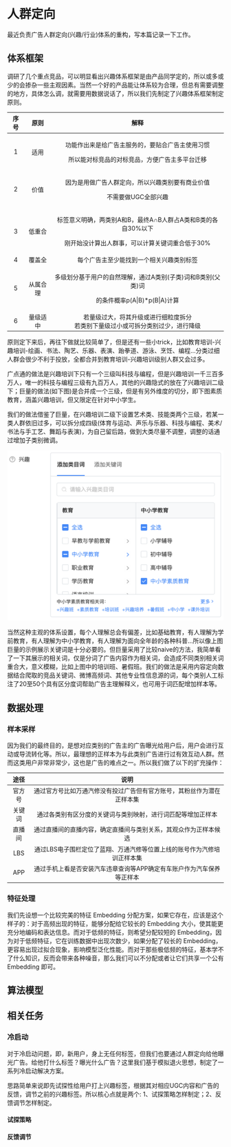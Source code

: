 # 人群定向

最近负责广告人群定向\(兴趣/行业\)体系的重构，写本篇记录一下工作。

## 体系框架

调研了几个重点竞品，可以明显看出兴趣体系框架是由产品同学定的，所以或多或少的会掺杂一些主观因素。当然一个好的产品能让体系较为合理，但总有需要调整的地方，具体怎么调，就需要用数据说话了，所以我们先制定了兴趣体系框架制定原则。

<table>
  <thead>
    <tr>
      <th style="text-align:center">&#x5E8F;&#x53F7;</th>
      <th style="text-align:center">&#x539F;&#x5219;</th>
      <th style="text-align:center">&#x89E3;&#x91CA;</th>
    </tr>
  </thead>
  <tbody>
    <tr>
      <td style="text-align:center">1</td>
      <td style="text-align:center">&#x9002;&#x7528;</td>
      <td style="text-align:center">
        <p>&#x529F;&#x80FD;&#x4F5C;&#x51FA;&#x6765;&#x662F;&#x7ED9;&#x5E7F;&#x544A;&#x4E3B;&#x670D;&#x52A1;&#x7684;&#xFF0C;&#x8981;&#x8D34;&#x5408;&#x5E7F;&#x544A;&#x4E3B;&#x4F7F;&#x7528;&#x4E60;&#x60EF;</p>
        <p>&#x6240;&#x4EE5;&#x80FD;&#x5BF9;&#x6807;&#x7ADE;&#x54C1;&#x7684;&#x5BF9;&#x6807;&#x7ADE;&#x54C1;&#xFF0C;&#x65B9;&#x4FBF;&#x5E7F;&#x544A;&#x4E3B;&#x591A;&#x5E73;&#x53F0;&#x8FC1;&#x79FB;</p>
      </td>
    </tr>
    <tr>
      <td style="text-align:center">2</td>
      <td style="text-align:center">&#x4EF7;&#x503C;</td>
      <td style="text-align:center">
        <p>&#x56E0;&#x4E3A;&#x662F;&#x7528;&#x505A;&#x5E7F;&#x544A;&#x4EBA;&#x7FA4;&#x5B9A;&#x5411;&#xFF0C;&#x6240;&#x4EE5;&#x5174;&#x8DA3;&#x7C7B;&#x522B;&#x8981;&#x6709;&#x5546;&#x4E1A;&#x4EF7;&#x503C;</p>
        <p>&#x4E0D;&#x9700;&#x8981;&#x505A;UGC&#x5168;&#x90E8;&#x5174;&#x8DA3;</p>
      </td>
    </tr>
    <tr>
      <td style="text-align:center">3</td>
      <td style="text-align:center">&#x4F4E;&#x91CD;&#x5408;</td>
      <td style="text-align:center">
        <p>&#x6807;&#x7B7E;&#x610F;&#x4E49;&#x660E;&#x786E;&#xFF0C;&#x4E24;&#x7C7B;&#x522B;A&#x548C;B&#xFF0C;&#x6700;&#x7EC8;A&#x2229;B&#x4EBA;&#x7FA4;&#x5360;A&#x7C7B;&#x548C;B&#x7C7B;&#x7684;&#x5404;&#x81EA;30%&#x4EE5;&#x4E0B;</p>
        <p>&#x521A;&#x5F00;&#x59CB;&#x6CA1;&#x8BA1;&#x7B97;&#x51FA;&#x4EBA;&#x7FA4;&#x4E8B;&#xFF0C;&#x53EF;&#x4EE5;&#x8BA1;&#x7B97;&#x5173;&#x952E;&#x8BCD;&#x91CD;&#x5408;&#x4F4E;&#x4E8E;30%</p>
      </td>
    </tr>
    <tr>
      <td style="text-align:center">4</td>
      <td style="text-align:center">&#x8986;&#x76D6;&#x5168;</td>
      <td style="text-align:center">&#x6BCF;&#x4E2A;&#x5E7F;&#x544A;&#x4E3B;&#x81F3;&#x5C11;&#x80FD;&#x627E;&#x5230;&#x4E00;&#x4E2A;&#x76F8;&#x5173;&#x5174;&#x8DA3;&#x7C7B;&#x522B;&#x6807;&#x7B7E;</td>
    </tr>
    <tr>
      <td style="text-align:center">5</td>
      <td style="text-align:center">&#x4ECE;&#x5C5E;&#x5408;&#x7406;</td>
      <td style="text-align:center">
        <p>&#x591A;&#x7EA7;&#x5212;&#x5206;&#x57FA;&#x4E8E;&#x7528;&#x6237;&#x7684;&#x81EA;&#x7136;&#x7406;&#x89E3;&#xFF0C;&#x901A;&#x8FC7;A&#x7C7B;&#x522B;(&#x5B50;&#x7C7B;)&#x8BCD;&#x548C;B&#x7C7B;&#x522B;(&#x7236;&#x7C7B;)&#x8BCD;</p>
        <p>&#x7684;&#x6761;&#x4EF6;&#x6982;&#x7387;p(A|B)*p(B|A)&#x8BA1;&#x7B97;</p>
      </td>
    </tr>
    <tr>
      <td style="text-align:center">6</td>
      <td style="text-align:center">&#x91CF;&#x7EA7;&#x9002;&#x4E2D;</td>
      <td style="text-align:center">&#x82E5;&#x91CF;&#x7EA7;&#x8FC7;&#x5927;&#xFF0C;&#x5C06;&#x5176;&#x5347;&#x7EA7;&#x6216;&#x8FDB;&#x884C;&#x7EC6;&#x7C92;&#x5EA6;&#x62C6;&#x5206;
        <br
        />&#x82E5;&#x7C7B;&#x522B;&#x4E0B;&#x91CF;&#x7EA7;&#x8FC7;&#x5C0F;&#x6216;&#x53EF;&#x62C6;&#x5206;&#x7C7B;&#x522B;&#x8FC7;&#x5C11;&#xFF0C;&#x8FDB;&#x884C;&#x964D;&#x7EA7;</td>
    </tr>
  </tbody>
</table>原则定下来后，再往下做就比较简单了，但是还有一些小trick，比如教育培训-兴趣培训-绘画、书法、陶艺、乐器、表演、跆拳道、游泳、烹饪、编程...分类过细人群会很少不利于投放，全都合并到教育培训-兴趣培训级别人群又会过多。

广点通的做法是兴趣培训下只有一个三级叫科技与编程，但是兴趣培训一千三百多万人，唯一的科技与编程三级有九百万人，其他的兴趣隐式的放在了兴趣培训二级下；巨量的做法\(如下图\)是合并成一个三级，但是有另外维度的切分，即下图素质教育，涵盖兴趣培训，但又限定在针对中小学生。

我们的做法借鉴了巨量，在兴趣培训二级下设置艺术类、技能类两个三级，若某一类人群依旧过多，可以拆分成四级\(体育与运动、声乐与乐器、科技与编程、美术/书法与手工艺、舞蹈与表演\)，为自己留后路，做到大类尽量不调整，调整的话通过增加子类别微调。

![&#x5DE8;&#x91CF;&#x5174;&#x8DA3;&#x5B9A;&#x5411;&#x793A;&#x4F8B;](../../../.gitbook/assets/ju-liang-xing-qu-ding-xiang.png)

当然这种主观的体系设置，每个人理解总会有偏差，比如基础教育，有人理解为学前教育，有人理解为中小学教育，有人理解为面向全年龄的各种科普...所以像上图巨量的示例展示关键词是十分必要的。但巨量采用了比较naive的方法，我简单看了一下其展示的相关词，仅是分词了广告内容作为相关词，会造成不同类别相关词重合大，意义模糊，比如上图中的培训班、暑假班。我们的做法是采用内容定向数据结合爬取的竞品关键词、微博高频词、其他专业性信息源的词，每个类别人工标注了20至50个具有区分度词帮助广告主理解释义，也可用于词匹配增加样本等。

## 数据处理

### 样本采样

因为我们的最终目的，是想对应类别的广告主的广告曝光给用户后，用户会进行互动或导流转化等。所以，最理想的正样本为与此类别广告进行过有效互动人群。然而这类用户非常非常少，这也是广告的难点之一。所以我们做了以下的扩充操作：

| 途径 | 说明 |
| :---: | :---: |
| 官方号 | 通过官方号比如万通汽修没有投过广告但有官方账号，其粉丝作为潜在正样本集 |
| 关键词 | 通过各类别有区分度的关键词与类别映射，进行词匹配等增加正样本 |
| 直播间 | 通过直播间的直播内容，确定直播间与类别关系，其观众作为正样本候选 |
| LBS | 通过LBS电子围栏定位了蓝翔、万通汽修等位置上线的账号作为汽修培训正样本集 |
| APP | 通过手机上看是否安装汽车违章查询等APP确定有车账户作为汽车保养等正样本 |

### 特征处理

我们先设想一个比较完美的特征 Embedding 分配方案，如果它存在，应该是这个样子的：对于高频出现的特征，能够分配给它较长的 Embedding 大小，使其能更充分地编码和表达信息。而对于低频的特征，则希望分配较短的 Embedding，因为对于低频特征，它在训练数据中出现次数少，如果分配了较长的 Embedding，更容易出现过拟合现象，影响模型泛化性能。而对于那些极低频的特征，基本学不了什么知识，反而会带来各种噪音，那么我们可以不分配或者让它们共享一个公有 Embedding 即可。

## 算法模型



## 相关任务

### 冷启动

对于冷启动问题，即，新用户，身上无任何标签，但我们也要通过人群定向给他曝光广告。给他打什么标签？曝光什么广告？这里我们基于模拟退火思想，制定了一系列冷启动解决方案。

思路简单来说即先试探性给用户打上兴趣标签，根据其对相应UGC内容和广告的反馈，调节之前的兴趣标签。所以核心点就是两个: 1、试探策略怎样制定；2、反馈调节怎样制定。

#### 试探策略

#### 反馈调节



